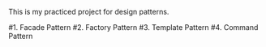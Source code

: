 This is my practiced project for design patterns.

#1. Facade Pattern
#2. Factory Pattern
#3. Template Pattern
#4. Command Pattern
